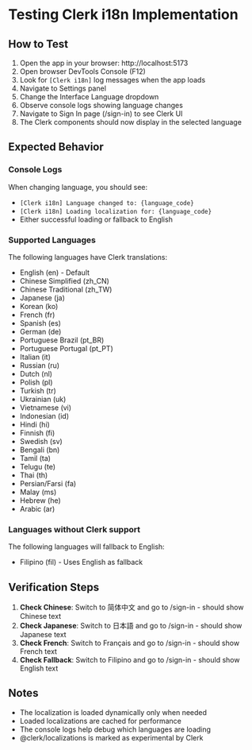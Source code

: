 # Testing Clerk i18n Implementation

## How to Test

1. Open the app in your browser: http://localhost:5173
2. Open browser DevTools Console (F12)
3. Look for `[Clerk i18n]` log messages when the app loads
4. Navigate to Settings panel
5. Change the Interface Language dropdown
6. Observe console logs showing language changes
7. Navigate to Sign In page (/sign-in) to see Clerk UI
8. The Clerk components should now display in the selected language

## Expected Behavior

### Console Logs
When changing language, you should see:
- `[Clerk i18n] Language changed to: {language_code}`
- `[Clerk i18n] Loading localization for: {language_code}`
- Either successful loading or fallback to English

### Supported Languages
The following languages have Clerk translations:
- English (en) - Default
- Chinese Simplified (zh_CN)
- Chinese Traditional (zh_TW)
- Japanese (ja)
- Korean (ko)
- French (fr)
- Spanish (es)
- German (de)
- Portuguese Brazil (pt_BR)
- Portuguese Portugal (pt_PT)
- Italian (it)
- Russian (ru)
- Dutch (nl)
- Polish (pl)
- Turkish (tr)
- Ukrainian (uk)
- Vietnamese (vi)
- Indonesian (id)
- Hindi (hi)
- Finnish (fi)
- Swedish (sv)
- Bengali (bn)
- Tamil (ta)
- Telugu (te)
- Thai (th)
- Persian/Farsi (fa)
- Malay (ms)
- Hebrew (he)
- Arabic (ar)

### Languages without Clerk support
The following languages will fallback to English:
- Filipino (fil) - Uses English as fallback

## Verification Steps

1. **Check Chinese**: Switch to 简体中文 and go to /sign-in - should show Chinese text
2. **Check Japanese**: Switch to 日本語 and go to /sign-in - should show Japanese text
3. **Check French**: Switch to Français and go to /sign-in - should show French text
4. **Check Fallback**: Switch to Filipino and go to /sign-in - should show English text

## Notes

- The localization is loaded dynamically only when needed
- Loaded localizations are cached for performance
- The console logs help debug which languages are loading
- @clerk/localizations is marked as experimental by Clerk